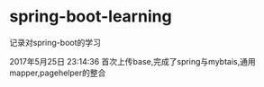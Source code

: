 # spring-boot-learning
记录对spring-boot的学习

2017年5月25日 23:14:36
首次上传base,完成了spring与mybtais,通用mapper,pagehelper的整合
